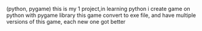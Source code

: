 (python, pygame) 
this is my 1 project,in learning python i create game on python with pygame library
this game convert to exe file, and have multiple versions of this game, each new one got better
